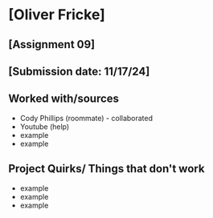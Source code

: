# [Oliver Fricke]
## [Assignment 09]
## [Submission date: 11/17/24]
## Worked with/sources 
* Cody Phillips (roommate) - collaborated
* Youtube (help)
* example
* example
## Project Quirks/ Things that don't work
* example
* example
* example
